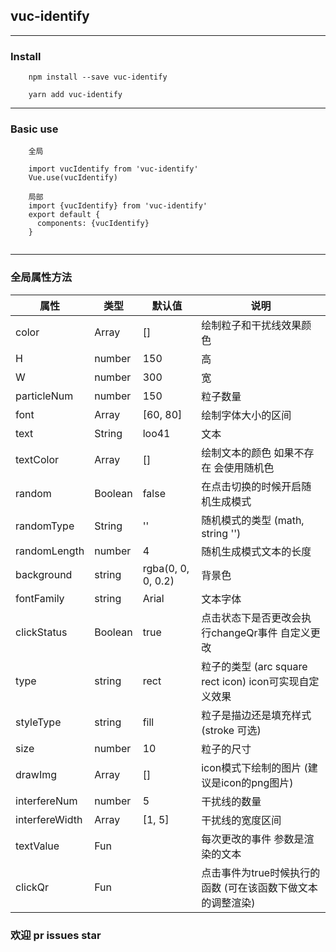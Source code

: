 ## vuc-identify

---

### Install

```
    npm install --save vuc-identify
    
    yarn add vuc-identify
```

---

### Basic use 

```
    全局
    
    import vucIdentify from 'vuc-identify'
    Vue.use(vucIdentify)
    
    局部
    import {vucIdentify} from 'vuc-identify'
    export default {
      components: {vucIdentify}
    }
    
```

---

### 全局属性方法

|   属性   |      类型      |   默认值   |    说明    |
|----------| ------------- | ---------- | ---------- |
| color    | Array         | []         | 绘制粒子和干扰线效果颜色 |
| H        | number        | 150         | 高|
| W        | number        | 300         | 宽|
|particleNum| number       | 150         | 粒子数量 |
|font      | Array         | [60, 80]    | 绘制字体大小的区间 |
|text      | String        | loo41       | 文本 |
|textColor | Array         | []          | 绘制文本的颜色 如果不存在 会使用随机色|
| random   | Boolean      | false       | 在点击切换的时候开启随机生成模式|
| randomType | String     | ''          | 随机模式的类型 (math, string '')|
|randomLength| number     | 4           | 随机生成模式文本的长度 |
|background | string      | rgba(0, 0, 0, 0.2) | 背景色 |
|fontFamily | string      | Arial | 文本字体 |
| clickStatus | Boolean   | true | 点击状态下是否更改会执行changeQr事件 自定义更改  |
| type     | string        | rect       | 粒子的类型 (arc square rect icon) icon可实现自定义效果|
|styleType | string        | fill       | 粒子是描边还是填充样式 (stroke 可选)|
| size     | number        | 10         |      粒子的尺寸     |
| drawImg  | Array         | []         | icon模式下绘制的图片 (建议是icon的png图片)|
|interfereNum | number     | 5          | 干扰线的数量  |
|interfereWidth | Array   | [1, 5]     | 干扰线的宽度区间 |
|textValue |Fun            |           | 每次更改的事件 参数是渲染的文本|
|clickQr  | Fun           |            | 点击事件为true时候执行的函数 (可在该函数下做文本的调整渲染)|



### 欢迎 pr issues star



